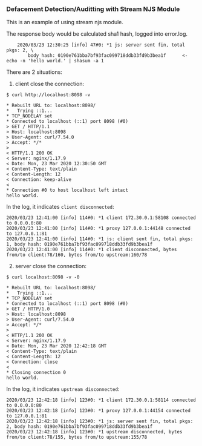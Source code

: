 ### Defacement Detection/Auditting with Stream NJS Module

This is an example of using stream njs module.

The response body would be calculated sha1 hash, logged into error.log.

```
    2020/03/23 12:30:25 [info] 47#0: *1 js: server sent fin, total pkgs: 2, \
        body hash: 0190e761bba7bf93fac099718ddb33fd9b3bea1f      <- echo -n 'hello world.' | shasum -a 1
```

There are 2 situations:

1) client close the connection:

```
$ curl http://localhost:8098 -v

* Rebuilt URL to: localhost:8098/
*   Trying ::1...
* TCP_NODELAY set
* Connected to localhost (::1) port 8098 (#0)
> GET / HTTP/1.1
> Host: localhost:8098
> User-Agent: curl/7.54.0
> Accept: */*
>
< HTTP/1.1 200 OK
< Server: nginx/1.17.9
< Date: Mon, 23 Mar 2020 12:30:50 GMT
< Content-Type: text/plain
< Content-Length: 12
< Connection: keep-alive
<
* Connection #0 to host localhost left intact
hello world.
```

In the log, it indicates `client disconnected`:

```
2020/03/23 12:41:00 [info] 114#0: *1 client 172.30.0.1:58108 connected to 0.0.0.0:80
2020/03/23 12:41:00 [info] 114#0: *1 proxy 127.0.0.1:44148 connected to 127.0.0.1:81
2020/03/23 12:41:00 [info] 114#0: *1 js: client sent fin, total pkgs: 1, body hash: 0190e761bba7bf93fac099718ddb33fd9b3bea1f
2020/03/23 12:41:00 [info] 114#0: *1 client disconnected, bytes from/to client:78/160, bytes from/to upstream:160/78
```

2) server close the connection:

```
$ curl localhost:8098 -v -0

* Rebuilt URL to: localhost:8098/
*   Trying ::1...
* TCP_NODELAY set
* Connected to localhost (::1) port 8098 (#0)
> GET / HTTP/1.0
> Host: localhost:8098
> User-Agent: curl/7.54.0
> Accept: */*
>
< HTTP/1.1 200 OK
< Server: nginx/1.17.9
< Date: Mon, 23 Mar 2020 12:42:18 GMT
< Content-Type: text/plain
< Content-Length: 12
< Connection: close
<
* Closing connection 0
hello world.
```

In the log, it indicates `upstream disconnected`:

```
2020/03/23 12:42:18 [info] 123#0: *1 client 172.30.0.1:58114 connected to 0.0.0.0:80
2020/03/23 12:42:18 [info] 123#0: *1 proxy 127.0.0.1:44154 connected to 127.0.0.1:81
2020/03/23 12:42:18 [info] 123#0: *1 js: server sent fin, total pkgs: 2, body hash: 0190e761bba7bf93fac099718ddb33fd9b3bea1f
2020/03/23 12:42:18 [info] 123#0: *1 upstream disconnected, bytes from/to client:78/155, bytes from/to upstream:155/78
```
